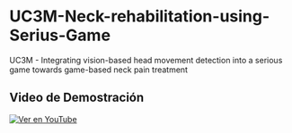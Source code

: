 # UC3M-Neck-rehabilitation-using-Serius-Game
UC3M -  Integrating vision-based head movement detection into a serious game towards game-based neck pain treatment

## Video de Demostración

[![Ver en YouTube](https://img.youtube.com/vi/tjeIGlaKiAk/0.jpg)](https://www.youtube.com/watch?v=tjeIGlaKiAk)
